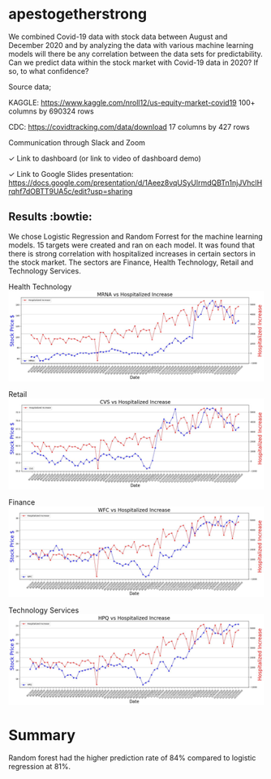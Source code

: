 # apestogetherstrong

We combined Covid-19 data with stock data between August and December 2020 and by analyzing the data with various machine learning models will there be any correlation between the data sets for predictability.
Can we predict data within the stock market with Covid-19 data in 2020?
If so, to what confidence?

Source data;

KAGGLE: https://www.kaggle.com/nroll12/us-equity-market-covid19
100+ columns by 690324 rows

CDC: https://covidtracking.com/data/download
17 columns by 427 rows

Communication through Slack and Zoom

✓ Link to dashboard (or link to video of dashboard demo)

✓ Link to Google Slides presentation: https://docs.google.com/presentation/d/1Aeez8vqUSyUlrmdQBTn1njJVhclHrqhf7dOBTT9UA5c/edit?usp=sharing 

## Results :bowtie:
We chose Logistic Regression and Random Forrest for the machine learning models.  15 targets were created and ran on each model.  It was found that there is strong correlation with hospitalized increases in certain sectors in the stock market. The sectors are Finance, Health Technology, Retail and Technology Services.  


Health Technology
![Moderna](https://github.com/joeapodaca/apestogetherstrong/blob/apodacabranch/MRNA_hospitalized_Increase.JPG)

Retail
![CVS](https://github.com/joeapodaca/apestogetherstrong/blob/apodacabranch/CVS_hospitalized_Increase.JPG)

Finance
![Wells Fargo](https://github.com/joeapodaca/apestogetherstrong/blob/apodacabranch/WFC_hospitalized_Increase.JPG)

Technology Services
![HP](https://github.com/joeapodaca/apestogetherstrong/blob/apodacabranch/HPQ_hospitalized_Increase.JPG)

# Summary
Random forest had the higher prediction rate of 84% compared to logistic regression at 81%.
